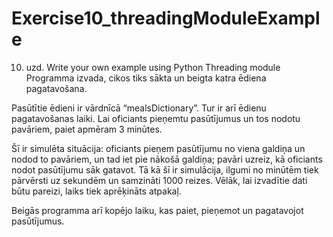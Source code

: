# Exercise10_threadingModuleExample
 
10. uzd. Write your own example using Python Threading module
Programma izvada, cikos tiks sākta un beigta katra ēdiena pagatavošana.

Pasūtītie ēdieni ir vārdnīcā “mealsDictionary”. Tur ir arī ēdienu pagatavošanas laiki.
Lai oficiants pieņemtu pasūtījumus un tos nodotu pavāriem, paiet apmēram 3 minūtes.

Šī ir simulēta situācija:
oficiants pieņem pasūtījumu no viena galdiņa un nodod to pavāriem, un tad iet pie nākošā galdiņa;
pavāri uzreiz, kā oficiants nodot pasūtījumu sāk gatavot.
Tā kā šī ir simulācija, ilgumi no minūtēm tiek pārvērsti uz sekundēm un samzināti 1000 reizes. Vēlāk, lai izvadītie dati būtu pareizi, laiks tiek aprēķināts atpakaļ.

Beigās programma arī kopējo laiku, kas paiet, pieņemot un pagatavojot pasūtījumus.
